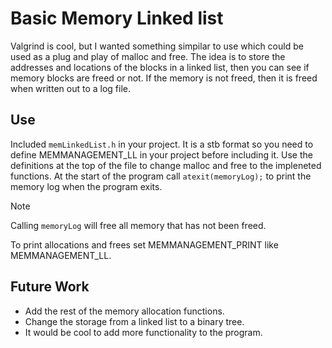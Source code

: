 # Basic Memory Linked list

Valgrind is cool, but I wanted something simpilar to use which could be used as a plug and play of malloc and free.
The idea is to store the addresses and locations of the blocks in a linked list, then you can see if memory blocks are freed or not.
If the memory is not freed, then it is freed when written out to a log file.

## Use

Included `memLinkedList.h` in your project. It is a stb format so you need to define MEMMANAGEMENT_LL in your project before including it.
Use the definitions at the top of the file to change malloc and free to the impleneted functions. 
At the start of the program call `atexit(memoryLog);` to print the memory log when the program exits.
> [!NOTE]
> Calling `memoryLog` will free all memory that has not been freed.

To print allocations and frees set MEMMANAGEMENT_PRINT like MEMMANAGEMENT_LL.

## Future Work
- Add the rest of the memory allocation functions.
- Change the storage from a linked list to a binary tree.
- It would be cool to add more functionality to the program.
